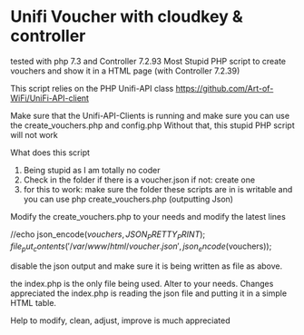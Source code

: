 # Unifi Voucher with cloudkey & controller 
tested with php 7.3 and Controller 7.2.93
Most Stupid PHP script to create vouchers and show it in a HTML page (with Controller 7.2.39)

This script relies on the PHP Unifi-API class https://github.com/Art-of-WiFi/UniFi-API-client

Make sure that the Unifi-API-Clients is running and make sure you can use the create_vouchers.php and config.php
Without that, this stupid PHP script will not work

What does this script

1. Being stupid as I am totally no coder
2. Check in the folder if there is a voucher.json if not: create one
3. for this to work: make sure the folder these scripts are in is writable and you can use php create_vouchers.php (outputting Json)

Modify the create_vouchers.php to your needs
and modify the latest lines

//echo json_encode($vouchers, JSON_PRETTY_PRINT);
file_put_contents('/var/www/html/voucher.json', json_encode($vouchers));

disable the json output and make sure it is being written as file as above. 

the index.php is the only file being used. Alter to your needs. Changes appreciated
the index.php is reading the json file and putting it in a simple HTML table. 

Help to modify, clean, adjust, improve is much appreciated
